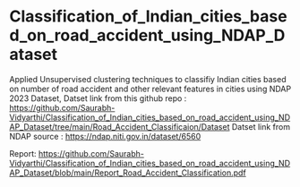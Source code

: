 # Classification_of_Indian_cities_based_on_road_accident_using_NDAP_Dataset
Applied Unsupervised clustering techniques to classifiy Indian cities based on number of road accident and other relevant features in cities using NDAP 2023 Dataset,
Datset link from this github repo : https://github.com/Saurabh-Vidyarthi/Classification_of_Indian_cities_based_on_road_accident_using_NDAP_Dataset/tree/main/Road_Accident_Classificaion/Dataset
Datset link from NDAP source : https://ndap.niti.gov.in/dataset/6560

Report: https://github.com/Saurabh-Vidyarthi/Classification_of_Indian_cities_based_on_road_accident_using_NDAP_Dataset/blob/main/Report_Road_Accident_Classification.pdf
